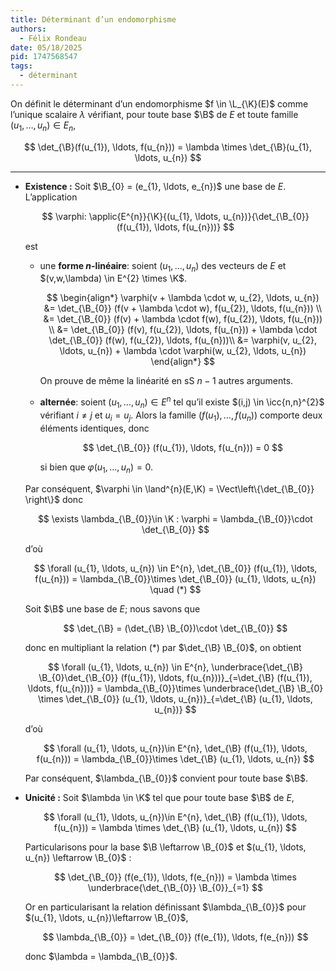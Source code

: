 ```yaml
---
title: Déterminant d’un endomorphisme
authors:
  - Félix Rondeau
date: 05/18/2025
pid: 1747568547
tags:
  - déterminant
---
```


On définit le déterminant d’un endomorphisme $f \in \L_{\K}(E)$ comme l’unique scalaire $\lambda$ vérifiant, pour toute base $\B$ de $E$ et toute famille $(u_{1}, \ldots, u_{n})\in E_{n}$,

$$
    \det_{\B}(f(u_{1}), \ldots, f(u_{n})) = \lambda \times \det_{\B}(u_{1}, \ldots, u_{n})
$$

---

- **Existence :** Soit $\B_{0} = (e_{1}, \ldots, e_{n})$ une base de $E$. L’application

  $$
      \varphi: \applic{E^{n}}{\K}{(u_{1}, \ldots, u_{n})}{\det_{\B_{0}}(f(u_{1}), \ldots, f(u_{n}))}
  $$

  est

  - une **forme $n$-linéaire**: soient $(u_{1}, \ldots, u_{n})$ des vecteurs de $E$ et $(v,w,\lambda) \in E^{2} \times \K$.

    $$
        \begin{align*}
            \varphi(v + \lambda \cdot w, u_{2}, \ldots, u_{n}) &= \det_{\B_{0}} (f(v + \lambda \cdot w), f(u_{2}), \ldots, f(u_{n})) \\
    &= \det_{\B_{0}} (f(v) + \lambda \cdot f(w), f(u_{2}), \ldots, f(u_{n})) \\
    &= \det_{\B_{0}}  (f(v), f(u_{2}), \ldots, f(u_{n})) + \lambda \cdot \det_{\B_{0}} (f(w), f(u_{2}), \ldots, f(u_{n}))\\
    &= \varphi(v, u_{2}, \ldots, u_{n}) + \lambda \cdot \varphi(w, u_{2}, \ldots, u_{n})
        \end{align*}
    $$

    On prouve de même la linéarité en sS $n-1$ autres arguments.

  - **alternée**: soient $(u_{1}, \ldots, u_{n}) \in E^{n}$ tel qu’il existe $(i,j) \in \icc{n,n}^{2}$ vérifiant $i\neq j$ et $u_{i} = u_{j}$. Alors la famille $(f(u_{1}), \ldots, f(u_{n}))$ comporte deux éléments identiques, donc

    $$
        \det_{\B_{0}} (f(u_{1}), \ldots, f(u_{n})) = 0
    $$

    si bien que $\varphi(u_{1}, \ldots, u_{n}) = 0$.

  Par conséquent, $\varphi \in \land^{n}(E,\K) = \Vect\left\{\det_{\B_{0}} \right\}$ donc

  $$
      \exists \lambda_{\B_{0}}\in \K : \varphi = \lambda_{\B_{0}}\cdot \det_{\B_{0}}
  $$

  d’où

  $$
      \forall (u_{1}, \ldots, u_{n}) \in E^{n}, \det_{\B_{0}} (f(u_{1}), \ldots, f(u_{n})) = \lambda_{\B_{0}}\times \det_{\B_{0}} (u_{1}, \ldots, u_{n}) \quad (*)
  $$

  Soit $\B$ une base de $E$; nous savons que

  $$
      \det_{\B}  = (\det_{\B} \B_{0})\cdot \det_{\B_{0}}
  $$

  donc en multipliant la relation $(*)$ par $\det_{\B} \B_{0}$, on obtient

  $$
      \forall (u_{1}, \ldots, u_{n}) \in E^{n}, \underbrace{\det_{\B} \B_{0}\det_{\B_{0}} (f(u_{1}), \ldots, f(u_{n}))}_{=\det_{\B} (f(u_{1}), \ldots, f(u_{n}))} = \lambda_{\B_{0}}\times \underbrace{\det_{\B} \B_{0} \times \det_{\B_{0}} (u_{1}, \ldots, u_{n})}_{=\det_{\B} (u_{1}, \ldots, u_{n})}
  $$

  d’où

  $$
      \forall (u_{1}, \ldots, u_{n})\in E^{n}, \det_{\B} (f(u_{1}), \ldots, f(u_{n})) = \lambda_{\B_{0}}\times \det_{\B} (u_{1}, \ldots, u_{n})
  $$

  Par conséquent, $\lambda_{\B_{0}}$ convient pour toute base $\B$.

- **Unicité :** Soit $\lambda \in \K$ tel que pour toute base $\B$ de $E$,

  $$
      \forall (u_{1}, \ldots, u_{n})\in E^{n}, \det_{\B} (f(u_{1}), \ldots, f(u_{n})) = \lambda \times \det_{\B} (u_{1}, \ldots, u_{n})
  $$

  Particularisons pour la base $\B \leftarrow \B_{0}$ et $(u_{1}, \ldots, u_{n}) \leftarrow \B_{0}$ :

  $$
      \det_{\B_{0}} (f(e_{1}), \ldots, f(e_{n})) = \lambda \times \underbrace{\det_{\B_{0}} \B_{0}}_{=1}
  $$

  Or en particularisant la relation définissant $\lambda_{\B_{0}}$ pour $(u_{1}, \ldots, u_{n})\leftarrow \B_{0}$,

  $$
      \lambda_{\B_{0}} = \det_{\B_{0}} (f(e_{1}), \ldots, f(e_{n}))
  $$

  donc $\lambda = \lambda_{\B_{0}}$.
